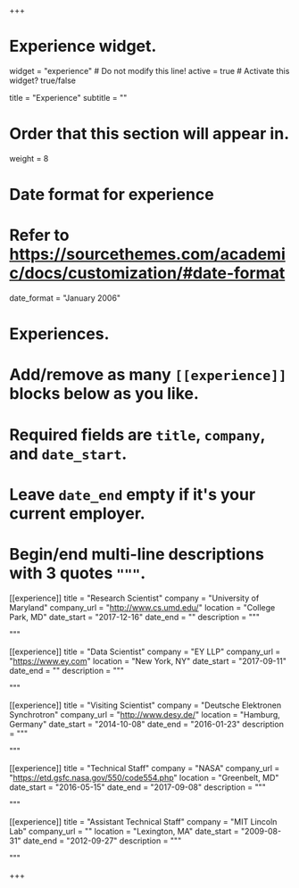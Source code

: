 +++
# Experience widget.
widget = "experience"  # Do not modify this line!
active = true  # Activate this widget? true/false

title = "Experience"
subtitle = ""

# Order that this section will appear in.
weight = 8

# Date format for experience
#   Refer to https://sourcethemes.com/academic/docs/customization/#date-format
date_format = "January 2006"

# Experiences.
#   Add/remove as many `[[experience]]` blocks below as you like.
#   Required fields are `title`, `company`, and `date_start`.
#   Leave `date_end` empty if it's your current employer.
#   Begin/end multi-line descriptions with 3 quotes `"""`.


[[experience]]
  title = "Research Scientist"
  company = "University of Maryland"
  company_url = "http://www.cs.umd.edu/"
  location = "College Park, MD"
  date_start = "2017-12-16"
  date_end = ""
  description = """
    
  """

[[experience]]
  title = "Data Scientist"
  company = "EY LLP"
  company_url = "https://www.ey.com"
  location = "New York, NY"
  date_start = "2017-09-11"
  date_end = ""
  description = """
    
  """

[[experience]]
  title = "Visiting Scientist"
  company = "Deutsche Elektronen Synchrotron"
  company_url = "http://www.desy.de/"
  location = "Hamburg, Germany"
  date_start = "2014-10-08"
  date_end = "2016-01-23"
  description = """
    
  """

[[experience]]
  title = "Technical Staff"
  company = "NASA"
  company_url = "https://etd.gsfc.nasa.gov/550/code554.php"
  location = "Greenbelt, MD"
  date_start = "2016-05-15"
  date_end = "2017-09-08"
  description = """
    
  """
  
[[experience]]
  title = "Assistant Technical Staff"
  company = "MIT Lincoln Lab"
  company_url = ""
  location = "Lexington, MA"
  date_start = "2009-08-31"
  date_end = "2012-09-27"
  description = """
    
  """
  
+++
